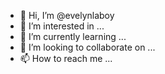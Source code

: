 - 👋 Hi, I’m @evelynlaboy
- 👀 I’m interested in ...
- 🌱 I’m currently learning ...
- 💞️ I’m looking to collaborate on ...
- 📫 How to reach me ...

<!---
evelynlaboy/evelynlaboy is a ✨ special ✨ repository because its `README.md` (this file) appears on your GitHub profile.
You can click the Preview link to take a look at your changes.
--->
